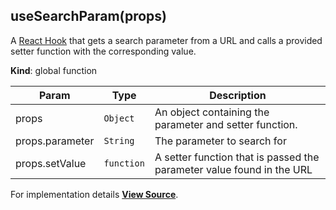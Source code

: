<a name="useSearchParam"></a>

## useSearchParam(props)
A [React Hook](https://reactjs.org/docs/hooks-intro.html) that gets
a search parameter from a URL and calls a provided setter function with
the corresponding value.

**Kind**: global function  

| Param | Type | Description |
| --- | --- | --- |
| props | `Object` | An object containing the parameter and setter function. |
| props.parameter | `String` | The parameter to search for |
| props.setValue | `function` | A setter function that is passed the parameter value found in the URL |



For implementation details [**View Source**](https://github.com/magento/pwa-studio/blob/develop/packages/peregrine/lib/hooks/useSearchParam.js).